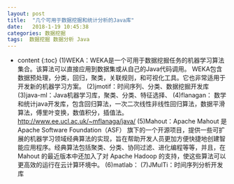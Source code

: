 ```yaml
---
layout: post
title:  "几个可用于数据挖掘和统计分析的Java库"
date:   2018-1-19 10:45:38
categories: 数据挖掘
tags:  数据挖掘 数据分析 Java
---
```


* content
{:toc}
(1)WEKA：WEKA是一个可用于数据挖掘任务的机器学习算法集合。该算法可以直接应用到数据集或从自己的Java代码调用。 WEKA包含数据预处理，分类，回归，聚类，关联规则，和可视化工具。它也非常适用于开发新的机器学习方案。
(2)jmotif：时间序列、分类、数据挖掘开发库
(3)java-ml：Java机器学习库，聚类、分类、特征选择、
(4)flanagan： 数学和统计java开发库，包含回归算法，一次二次线性非线性回归算法，数据平滑算法，傅里叶变换，数值积分，插值法。http://www.ee.ucl.ac.uk/~mflanaga/java/
(5)Mahout：Apache Mahout 是 Apache Software Foundation（ASF） 旗下的一个开源项目，提供一些可扩展的机器学习领域经典算法的实现，旨在帮助开发人员更加方便快捷地创建智能应用程序。经典算法包括聚类、分类、协同过滤、进化编程等等，并且，在 Mahout 的最近版本中还加入了对 Apache Hadoop 的支持，使这些算法可以更高效的运行在云计算环境中。
(6)matlab：
(7)JMulTi：时间序列分析开发库
